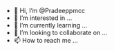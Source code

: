 - 👋 Hi, I’m @Pradeeppmcc
- 👀 I’m interested in ...
- 🌱 I’m currently learning ...
- 💞️ I’m looking to collaborate on ...
- 📫 How to reach me ...

<!---
Pradeeppmcc/Pradeeppmcc is a ✨ special ✨ repository because its `README.md` (this file) appears on your GitHub profile.
You can click the Preview link to take a look at your changes.
--->
